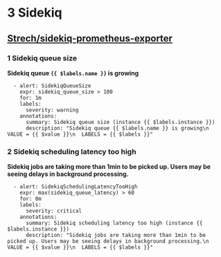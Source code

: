 # **3 Sidekiq**

## **[Strech/sidekiq-prometheus-exporter](https://github.com/Strech/sidekiq-prometheus-exporter)**

### **1 Sidekiq queue size**

**Sidekiq queue `{{ $labels.name }}` is growing**

```
  - alert: SidekiqQueueSize
    expr: sidekiq_queue_size > 100
    for: 1m
    labels:
      severity: warning
    annotations:
      summary: Sidekiq queue size (instance {{ $labels.instance }})
      description: "Sidekiq queue {{ $labels.name }} is growing\n  VALUE = {{ $value }}\n  LABELS = {{ $labels }}"
```

### **2 Sidekiq scheduling latency too high**

**Sidekiq jobs are taking more than 1min to be picked up. Users may be seeing delays in background processing.**

```
  - alert: SidekiqSchedulingLatencyTooHigh
    expr: max(sidekiq_queue_latency) > 60
    for: 0m
    labels:
      severity: critical
    annotations:
      summary: Sidekiq scheduling latency too high (instance {{ $labels.instance }})
      description: "Sidekiq jobs are taking more than 1min to be picked up. Users may be seeing delays in background processing.\n  VALUE = {{ $value }}\n  LABELS = {{ $labels }}"
```
